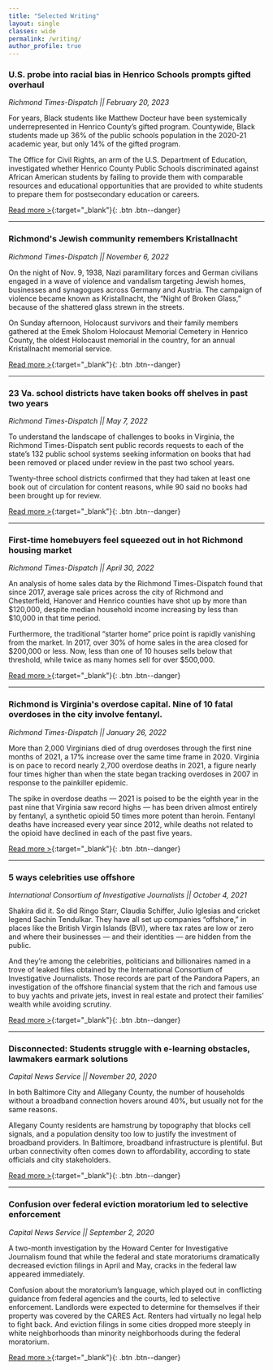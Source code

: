 ```yaml
---
title: "Selected Writing"
layout: single
classes: wide
permalink: /writing/
author_profile: true
---
```


### U.S. probe into racial bias in Henrico Schools prompts gifted overhaul

*Richmond Times-Dispatch \|\| February 20, 2023*

For years, Black students like Matthew Docteur have been systemically underrepresented in Henrico County’s gifted program. Countywide, Black students made up 36% of the public schools population in the 2020-21 academic year, but only 14% of the gifted program.

The Office for Civil Rights, an arm of the U.S. Department of Education, investigated whether Henrico County Public Schools discriminated against African American students by failing to provide them with comparable resources and educational opportunities that are provided to white students to prepare them for postsecondary education or careers.

[Read more >](https://richmond.com/news/local/education/u-s-probe-into-racial-bias-in-henrico-schools-prompts-overhaul-of-gifted-program/article_79fb9c76-aee8-11ed-9010-a7deb7a95067.html){:target="_blank"}{: .btn .btn--danger}

***

### Richmond's Jewish community remembers Kristallnacht

*Richmond Times-Dispatch \|\| November 6, 2022*

On the night of Nov. 9, 1938, Nazi paramilitary forces and German civilians engaged in a wave of violence and vandalism targeting Jewish homes, businesses and synagogues across Germany and Austria. The campaign of violence became known as Kristallnacht, the “Night of Broken Glass,” because of the shattered glass strewn in the streets.

On Sunday afternoon, Holocaust survivors and their family members gathered at the Emek Sholom Holocaust Memorial Cemetery in Henrico County, the oldest Holocaust memorial in the country, for an annual Kristallnacht memorial service.

[Read more >](https://richmond.com/news/local/richmonds-jewish-community-remembers-kristallnacht/article_60639027-d1c3-533c-8051-45dde9fd7bd8.html){:target="_blank"}{: .btn .btn--danger}

***

### 23 Va. school districts have taken books off shelves in past two years

*Richmond Times-Dispatch \|\| May 7, 2022*

To understand the landscape of challenges to books in Virginia, the Richmond Times-Dispatch sent public records requests to each of the state’s 132 public school systems seeking information on books that had been removed or placed under review in the past two school years.

Twenty-three school districts confirmed that they had taken at least one book out of circulation for content reasons, while 90 said no books had been brought up for review.

[Read more >](https://richmond.com/news/local/education/23-va-school-districts-have-taken-books-off-shelves-in-past-two-years/article_7ce0f31d-dbab-55f0-9576-cb4ae93e14eb.html){:target="_blank"}{: .btn .btn--danger}

***

### First-time homebuyers feel squeezed out in hot Richmond housing market
*Richmond Times-Dispatch \|\| April 30, 2022*

An analysis of home sales data by the Richmond Times-Dispatch found that since 2017, average sale prices across the city of Richmond and Chesterfield, Hanover and Henrico counties have shot up by more than $120,000, despite median household income increasing by less than $10,000 in that time period.

Furthermore, the traditional “starter home” price point is rapidly vanishing from the market. In 2017, over 30% of home sales in the area closed for $200,000 or less. Now, less than one of 10 houses sells below that threshold, while twice as many homes sell for over $500,000.

[Read more >](https://richmond.com/news/local/first-time-homebuyers-feel-squeezed-out-as-richmond-housing-market-stays-hot/article_934f3665-dec5-5c10-af92-c870dd5c2a7a.html){:target="_blank"}{: .btn .btn--danger}

***

### Richmond is Virginia's overdose capital. Nine of 10 fatal overdoses in the city involve fentanyl.

*Richmond Times-Dispatch \|\| January 26, 2022*

More than 2,000 Virginians died of drug overdoses through the first nine months of 2021, a 17% increase over the same time frame in 2020. Virginia is on pace to record nearly 2,700 overdose deaths in 2021, a figure nearly four times higher than when the state began tracking overdoses in 2007 in response to the painkiller epidemic.

The spike in overdose deaths — 2021 is poised to be the eighth year in the past nine that Virginia saw record highs — has been driven almost entirely by fentanyl, a synthetic opioid 50 times more potent than heroin. Fentanyl deaths have increased every year since 2012, while deaths not related to the opioid have declined in each of the past five years.

[Read more >](https://richmond.com/news/local/richmond-is-virginias-overdose-capital-nine-of-10-fatal-overdoses-in-the-city-involve-fentanyl/article_a3dce63b-63fc-5fe1-ba57-9796e68fe004.html){:target="_blank"}{: .btn .btn--danger}

***

### 5 ways celebrities use offshore

*International Consortium of Investigative Journalists \|\| October 4, 2021*

Shakira did it. So did Ringo Starr, Claudia Schiffer, Julio Iglesias and cricket legend Sachin Tendulkar. They have all set up companies “offshore,” in places like the British Virgin Islands (BVI), where tax rates are low or zero and where their businesses — and their identities — are hidden from the public.

And they’re among the celebrities, politicians and billionaires named in a trove of leaked files obtained by the International Consortium of Investigative Journalists. Those records are part of the Pandora Papers, an investigation of the offshore financial system that the rich and famous use to buy yachts and private jets, invest in real estate and protect their families’ wealth while avoiding scrutiny.

[Read more >](https://www.icij.org/investigations/pandora-papers/shakira-sachin-julio-celebrities-use-offshore/){:target="_blank"}{: .btn .btn--danger}

***

### Disconnected: Students struggle with e-learning obstacles, lawmakers earmark solutions

*Capital News Service \|\| November 20, 2020*

In both Baltimore City and Allegany County, the number of households without a broadband connection hovers around 40%, but usually not for the same reasons.

Allegany County residents are hamstrung by topography that blocks cell signals, and a population density too low to justify the investment of broadband providers. In Baltimore, broadband infrastructure is plentiful. But urban connectivity often comes down to affordability, according to state officials and city stakeholders.

[Read more >](https://cnsmaryland.org/2020/11/20/disconnected-students-struggle-with-e-learning-obstacles-lawmakers-earmark-solutions/){:target="_blank"}{: .btn .btn--danger}

***

### Confusion over federal eviction moratorium led to selective enforcement

*Capital News Service \|\| September 2, 2020*

A two-month investigation by the Howard Center for Investigative Journalism found that while the federal and state moratoriums dramatically decreased eviction filings in April and May, cracks in the federal law appeared immediately.

Confusion about the moratorium’s language, which played out in conflicting guidance from federal agencies and the courts, led to selective enforcement. Landlords were expected to determine for themselves if their property was covered by the CARES Act. Renters had virtually no legal help to fight back. And eviction filings in some cities dropped more steeply in white neighborhoods than minority neighborhoods during the federal moratorium.

[Read more >](https://homeless.cnsmaryland.org/2020/09/02/confusion-over-federal-eviction-moratorium-leads-to-selective-enforcement/){:target="_blank"}{: .btn .btn--danger}